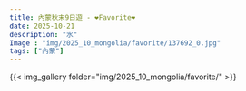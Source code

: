 ```yaml
---
title: 內蒙秋末9日遊 - ❤️Favorite❤️
date: 2025-10-21
description: "水"
Image : "img/2025_10_mongolia/favorite/137692_0.jpg"
tags: ["內蒙"]
---
```


{{< img_gallery  folder="img/2025_10_mongolia/favorite/" >}}